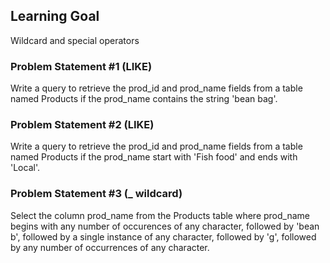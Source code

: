 ## Learning Goal
Wildcard and special operators

### Problem Statement #1 (LIKE)
Write a query to retrieve the prod_id and prod_name fields from a table named Products if the prod_name contains the string 'bean bag'. 

### Problem Statement #2 (LIKE)
Write a query to retrieve the prod_id and prod_name fields from a table named Products if the prod_name start with 'Fish food' and ends with 'Local'. 

### Problem Statement #3  (_ wildcard)
Select the column prod_name from the Products table where prod_name begins with any number of occurences of any character, followed by 'bean b', followed by a single instance of any character, followed by 'g', followed by any number of occurrences of any character.
